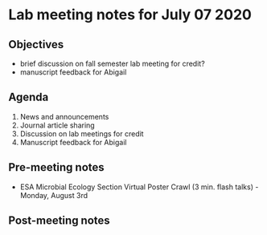# Lab meeting notes for July 07 2020

## Objectives
- brief discussion on fall semester lab meeting for credit?
- manuscript feedback for Abigail

## Agenda
1. News and announcements
2. Journal article sharing
3. Discussion on lab meetings for credit
4. Manuscript feedback for Abigail

## Pre-meeting notes
- ESA Microbial Ecology Section Virtual Poster Crawl (3 min. flash talks) - Monday, August 3rd

## Post-meeting notes

